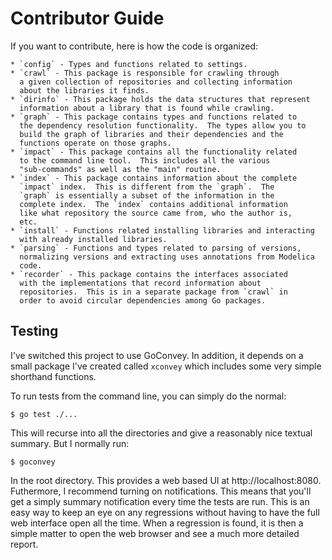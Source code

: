# Contributor Guide

If you want to contribute, here is how the code is organized:

	* `config` - Types and functions related to settings.
	* `crawl` - This package is responsible for crawling through
	  a given collection of repositories and collecting information
	  about the libraries it finds.
	* `dirinfo` - This package holds the data structures that represent
	  information about a library that is found while crawling.
	* `graph` - This package contains types and functions related to
	  the dependency resolution functionality.  The types allow you to
	  build the graph of libraries and their dependencies and the
	  functions operate on those graphs.
	* `impact` - This package contains all the functionality related
	  to the command line tool.  This includes all the various
	  "sub-commands" as well as the "main" routine.
	* `index` - This package contains information about the complete
	  `impact` index.  This is different from the `graph`.  The
	  `graph` is essentially a subset of the information in the
	  complete index.  The `index` contains additional information
	  like what repository the source came from, who the author is,
	  etc.
	* `install` - Functions related installing libraries and interacting
	  with already installed libraries.
	* `parsing` - Functions and types related to parsing of versions,
	  normalizing versions and extracting uses annotations from Modelica
	  code.
	* `recorder` - This package contains the interfaces associated
	  with the implementations that record information about
	  repositories.  This is in a separate package from `crawl` in
	  order to avoid circular dependencies among Go packages.

## Testing

I've switched this project to use GoConvey.  In addition, it depends
on a small package I've created called `xconvey` which includes some
very simple shorthand functions.

To run tests from the command line, you can simply do the normal:

```
$ go test ./...
```

This will recurse into all the directories and give a reasonably nice
textual summary.  But I normally run:

```
$ goconvey
```

In the root directory.  This provides a web based UI at
http://localhost:8080.  Futhermore, I recommend turning on
notifications.  This means that you'll get a simply summary
notification every time the tests are run.  This is an easy way to
keep an eye on any regressions without having to have the full web
interface open all the time.  When a regression is found, it is then a
simple matter to open the web browser and see a much more detailed
report.
